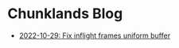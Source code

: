 # Chunklands Blog

- [2022-10-29: Fix inflight frames uniform buffer](./2022-10-29_fix-inflight-frames-uniform-buffer.md)